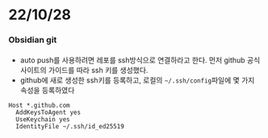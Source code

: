 # 22/10/28

### Obsidian git

#### 

- auto push를 사용하려면 레포를 ssh방식으로 연결하라고 한다. 먼저 github 공식사이트의 가이드를 따라 ssh 키를 생성했다.
- github에 새로 생성한 ssh키를 등록하고, 로컬의 `~/.ssh/config`파일에 몇 가지 속성을 등록하였다

```
Host *.github.com
  AddKeysToAgent yes
  UseKeychain yes
  IdentityFile ~/.ssh/id_ed25519
```

